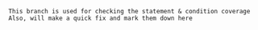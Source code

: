     This branch is used for checking the statement & condition coverage
    Also, will make a quick fix and mark them down here

